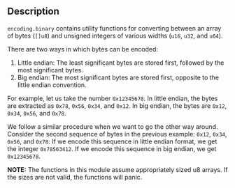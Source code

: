 ## Description

`encoding.binary` contains utility functions for converting between an array of bytes (`[]u8`)
and unsigned integers of various widths (`u16`, `u32`, and `u64`).

There are two ways in which bytes can be encoded:

1. Little endian: The least significant bytes are stored first, followed by the most
   significant bytes.
2. Big endian: The most significant bytes are stored first, opposite to the little endian
   convention.

For example, let us take the number `0x12345678`. In little endian, the bytes are extracted as
`0x78`, `0x56`, `0x34`, and `0x12`. In big endian, the bytes are `0x12`, `0x34`, `0x56`,
and `0x78`.

We follow a similar procedure when we want to go the other way around. Consider the second
sequence of bytes in the previous example: `0x12`, `0x34`, `0x56`, and `0x78`. If we encode
this sequence in little endian format, we get the integer `0x78563412`. If we encode this
sequence in big endian, we get `0x12345678`.

**NOTE:** The functions in this module assume appropriately sized u8 arrays. If the sizes
are not valid, the functions will panic.
